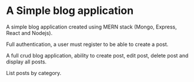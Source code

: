 # A Simple blog application

A simple blog application created using MERN stack (Mongo, Express, React and Nodejs).

Full authentication, a user must register to be able to create a post.

A full crud blog application, ability to create post, edit post, delete post and display all posts.

List posts by category.
